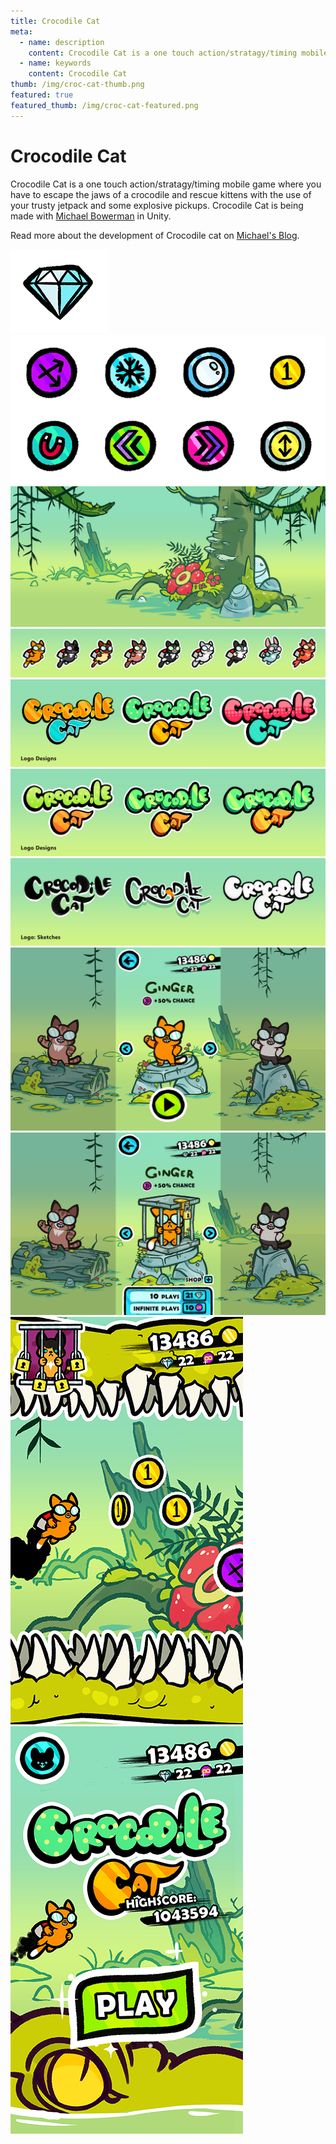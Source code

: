 ```yaml
---
title: Crocodile Cat
meta:
  - name: description
    content: Crocodile Cat is a one touch action/stratagy/timing mobile game where you have to escape the jaws of a crocodile and rescue kittens with the use of your trusty jetpack and some explosive pickups.
  - name: keywords
    content: Crocodile Cat
thumb: /img/croc-cat-thumb.png
featured: true
featured_thumb: /img/croc-cat-featured.png
---
```


# Crocodile Cat

Crocodile Cat is a one touch action/stratagy/timing mobile game where you have to escape the jaws of a crocodile and rescue kittens with the use of your trusty jetpack and some explosive pickups.
Crocodile Cat is being made with [Michael Bowerman](http://www.embow.co.uk/) in Unity.

Read more about the development of Crocodile cat on [Michael's Blog](http://blog.embow.co.uk/).

<img loading="lazy" src="./11_diamond.gif" />
<img loading="lazy" src="./12_coins.gif" />
<img loading="lazy" src="./13_bgdesign.png" />
<img loading="lazy" src="./14_cat-designs.png" />
<img loading="lazy" src="./14_logo03.png" />
<img loading="lazy" src="./15_logo02.png" />
<img loading="lazy" src="./16_logo01.png" />
<img loading="lazy" src="./17_shop02.png" />
<img loading="lazy" src="./18_shop01.png" />
<img loading="lazy" src="./19_game.png" />
<img loading="lazy" src="./20_gametitle.png" />
